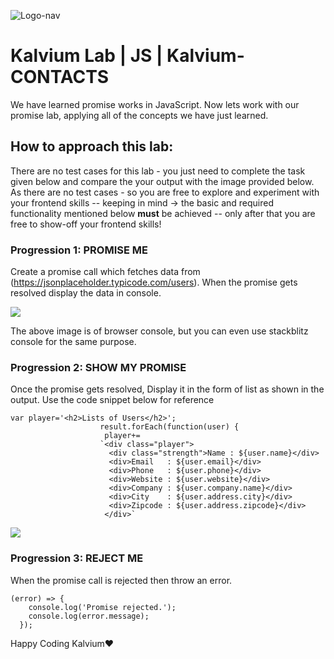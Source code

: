 ![Logo-nav](https://s3.ap-south-1.amazonaws.com/kalvi-education.github.io/front-end-web-development/Kalvium-Logo.png)

# Kalvium Lab | JS | Kalvium-CONTACTS

We have learned promise works in JavaScript. Now lets work with our promise lab, applying all of the concepts we have just learned.

## How to approach this lab:

There are no test cases for this lab - you just need to complete the task given below and compare the your output with the image provided below.
As there are no test cases - so you are free to explore and experiment with your frontend skills -- keeping in mind -> the basic and required functionality mentioned below **must** be achieved -- only after that you are free to show-off your frontend skills!

### Progression 1: PROMISE ME

Create a promise call which fetches data from (https://jsonplaceholder.typicode.com/users). When the promise gets resolved display the data in console.

![](https://s3.ap-south-1.amazonaws.com/kalvi-education.github.io/front-end-web-development/contact-list-js-1.png)

The above image is of browser console, but you can even use stackblitz console for the same purpose.

### Progression 2: SHOW MY PROMISE

Once the promise gets resolved, Display it in the form of list as shown in the output.
Use the code snippet below for reference

```
var player='<h2>Lists of Users</h2>';
                    result.forEach(function(user) {
                     player+=
                    `<div class="player">
                      <div class="strength">Name : ${user.name}</div>
                      <div>Email   : ${user.email}</div>
                      <div>Phone   : ${user.phone}</div>
                      <div>Website : ${user.website}</div>
                      <div>Company : ${user.company.name}</div>
                      <div>City    : ${user.address.city}</div>
                      <div>Zipcode : ${user.address.zipcode}</div>
                     </div>`
```

![](https://s3.ap-south-1.amazonaws.com/kalvi-education.github.io/front-end-web-development/contact-list-js-2.png)

### Progression 3: REJECT ME

When the promise call is rejected then throw an error.

```
(error) => {
    console.log('Promise rejected.');
    console.log(error.message);
  });
```

Happy Coding Kalvium❤️
